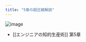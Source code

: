 ```yaml
---
title: "5章の超圧縮解説"
---
```


![image](https://gyazo.com/334afdbfda7a375a6c8643e828067eed/thumb/1000)
- [[エンジニアの知的生産術]] 第5章
